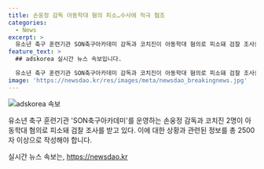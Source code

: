 ```yaml
---
title: 손웅정 감독 아동학대 혐의 피소…수사에 적극 협조
categories:
  - News
excerpt: >
  유소년 축구 훈련기관 SON축구아카데미 감독과 코치진이 아동학대 혐의로 피소돼 검찰 조사를 받고 있다. 피해자 주장에 따르면 코치가 선수들을 욕설하고 체벌했고, 경찰은 감독과 코치 3명을 검찰에 송치했다. 손 감독은 입장문을 통해 사과와 수사에 적극 협조할 것을 강조했다. 이 사건은 충격을 주며 사회적 이슈로 떠오르고 있다.
feature_text: >
  ## adskorea 실시간 뉴스 속보입니다.

  유소년 축구 훈련기관 SON축구아카데미 감독과 코치진이 아동학대 혐의로 피소돼 검찰 조사를 받고 있다. 피해자 주장에 따르면 코치가 선수들을 욕설하고 체벌했고, 경찰은 감독과 코치 3명을 검찰에 송치했다. 손 감독은 입장문을 통해 사과와 수사에 적극 협조할 것을 강조했다. 이 사건은 충격을 주며 사회적 이슈로 떠오르고 있다.
image: 'https://newsdao.kr/res/images/meta/newsdao_breakingnews.jpg'
---
```


<p><img src="https://newsdao.kr/res/images/meta/newsdao_breakingnews.jpg" alt="adskorea 속보" /></p>

<p>유소년 축구 훈련기관 'SON축구아카데미'를 운영하는 손웅정 감독과 코치진 2명이 아동학대 혐의로 피소돼 검찰 조사를 받고 있다. 이에 대한 상황과 관련된 정보를 총 2500자 이상으로 작성해야 합니다.</p>
실시간 뉴스 속보는, <a href="https://newsdao.kr" rel="dofollow">https://newsdao.kr</a>


